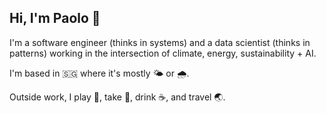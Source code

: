## Hi, I'm Paolo 👋

I'm a software engineer (thinks in systems) and a data scientist (thinks in patterns) working in the intersection of climate, energy, sustainability + AI.

I'm based in 🇸🇬 where it's mostly 🌤️ or 🌧️.

Outside work, I play 🎾, take 📸, drink ☕️, and travel 🌏.

<!--
**jpacil0/jpacil0** is a ✨ _special_ ✨ repository because its `README.md` (this file) appears on your GitHub profile.

Here are some ideas to get you started:

- 🔭 I’m currently working on ...
- 🌱 I’m currently learning ...
- 👯 I’m looking to collaborate on ...
- 🤔 I’m looking for help with ...
- 💬 Ask me about ...
- 📫 How to reach me: ...
- 😄 Pronouns: ...
- ⚡ Fun fact: ...
-->
